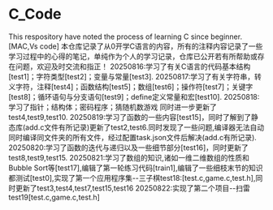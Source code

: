# C_Code
This respository have noted the process of learning C since beginner.[MAC,Vs code]
本仓库记录了从0开学C语言的内容，所有的注释内容记录了一些学习过程中的心得的笔记，单纯作为个人的学习记录，仓库已公开若有所帮助或存在问题，欢迎及时交流和指正！
20250816:学习了有关C语言的代码基本结构[test1]；字符类型[test2]；变量与常量[test3].
20250817:学习了有关字符串，转义字符，注释[test4]；函数结构[test5]；数组[test6]；操作符[test7]；关键字[test8]；循环语句与分支语句[test9]；define定义常量和宏[test10].
20250818:学习了指针；结构体；密码程序；猜随机数游戏 同时进一步更新了test4,test9,test10.
20250819:学习了函数的一些内容[test15]，同时了解到了静态库(add.c文件有所记录)更新了test2,test6.同时发现了一些问题,编译器无法自动同时编译同文件夹的所有文件，经过配置task.json文件后解决(add.c有所记录).
20250820:学习了函数的迭代与递归以及一些细节部分[test16]，同时更新了test8,test9,test15.
20250821:学习了数组的知识,诸如一维二维数组的性质和Bubble Sort等[test17],编辑了第一轮练习代码[train1],编辑了一些细枝末节的知识都测试[test0],实现了第一个应用程序集--三子棋test18:[test.c,game.c,test.h],同时更新了test3,test4,test7,test15,test16
20250822:实现了第二个项目--扫雷test19[test.c,game.c,test.h]
